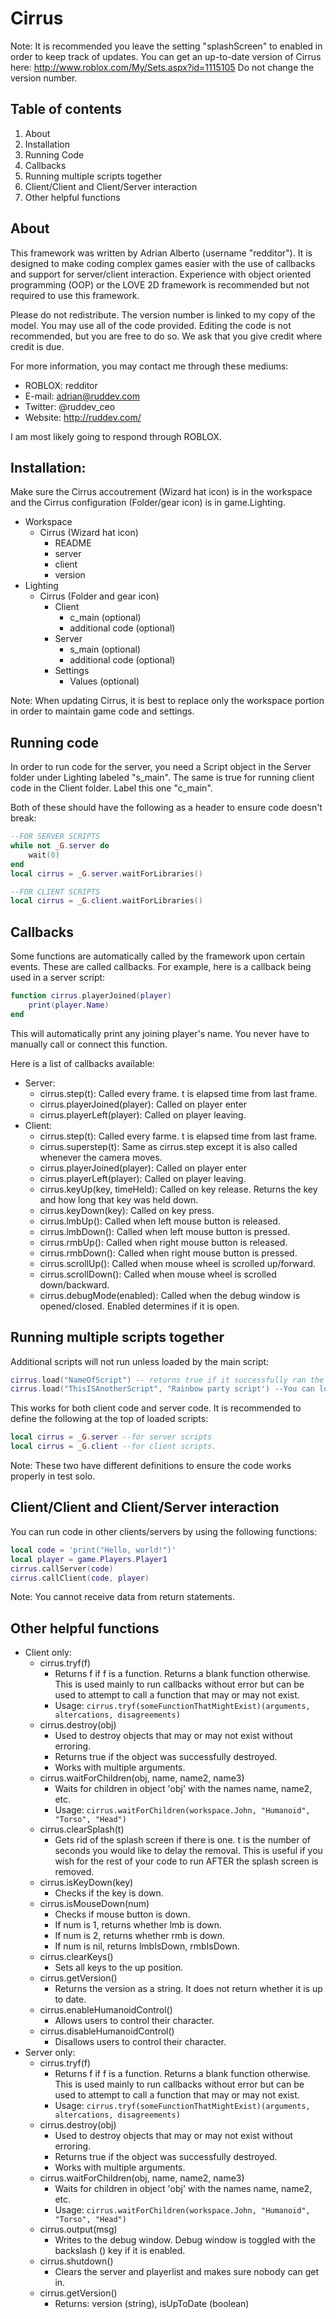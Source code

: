 Cirrus
======

Note: 	It is recommended you leave the setting "splashScreen" to enabled in order to keep track of updates.
You can get an up-to-date version of Cirrus here:
http://www.roblox.com/My/Sets.aspx?id=1115105
Do not change the version number.

## Table of contents

1. About
2. Installation
3. Running Code
4. Callbacks
5. Running multiple scripts together
6. Client/Client and Client/Server interaction
7. Other helpful functions

## About
		
This framework was written by Adrian Alberto (username "redditor").
It is designed to make coding complex games easier with the use of callbacks and support for server/client
interaction. Experience with object oriented programming (OOP) or the LOVE 2D framework is recommended but
not required to use this framework.

Please do not redistribute. The version number is linked to my copy of the model.
You may use all of the code provided. Editing the code is not recommended, but you are free to do so. We
ask that you give credit where credit is due.

For more information, you may contact me through these mediums:

* ROBLOX: redditor
* E-mail: adrian@ruddev.com
* Twitter: @ruddev_ceo
* Website: http://ruddev.com/
			
I am most likely going to respond through ROBLOX.

## Installation:	
	
Make sure the Cirrus accoutrement (Wizard hat icon) is in the workspace and the Cirrus configuration (Folder/gear icon) is in game.Lighting.
		
* Workspace
	* Cirrus (Wizard hat icon)
		* README
		* server
		* client
		* version
* Lighting
	* Cirrus (Folder and gear icon)
		* Client
			* c_main (optional)
			* additional code (optional)
		* Server
			* s_main (optional)
			* additional code (optional)
		* Settings
			* Values (optional)
	
Note: When updating Cirrus, it is best to replace only the workspace portion in order to maintain game code and settings.

## Running code
	
In order to run code for the server, you need a Script object in the Server folder under Lighting labeled "s_main".
The same is true for running client code in the Client folder. Label this one "c_main".

Both of these should have the following as a header to ensure code doesn't break:

```lua
--FOR SERVER SCRIPTS
while not _G.server do
	wait(0)
end
local cirrus = _G.server.waitForLibraries()

--FOR CLIENT SCRIPTS
local cirrus = _G.client.waitForLibraries()
```

## Callbacks
	
Some functions are automatically called by the framework upon certain events. These are called callbacks.
For example, here is a callback being used in a server script:

```lua
function cirrus.playerJoined(player)
	print(player.Name)
end
```
		
This will automatically print any joining player's name. You never have to manually call or connect this function.

Here is a list of callbacks available:
* Server:
	* cirrus.step(t): Called every frame. t is elapsed time from last frame.
	* cirrus.playerJoined(player): Called on player enter
	* cirrus.playerLeft(player): Called on player leaving.
* Client:
	* cirrus.step(t): Called every farme. t is elapsed time from last frame.
	* cirrus.superstep(t): Same as cirrus.step except it is also called whenever the camera moves.
	* cirrus.playerJoined(player): Called on player enter
	* cirrus.playerLeft(player): Called on player leaving.
	* cirrus.keyUp(key, timeHeld): Called on key release. Returns the key and how long that key was held down.
	* cirrus.keyDown(key): Called on key press.
	* cirrus.lmbUp(): Called when left mouse button is released.
	* cirrus.lmbDown(): Called when left mouse button is pressed.
	* cirrus.rmbUp(): Called when right mouse button is released.
	* cirrus.rmbDown(): Called when right mouse button is pressed.
	* cirrus.scrollUp(): Called when mouse wheel is scrolled up/forward.
	* cirrus.scrollDown(): Called when mouse wheel is scrolled down/backward.
	* cirrus.debugMode(enabled): Called when the debug window is opened/closed. Enabled determines if it is open.
## Running multiple scripts together

Additional scripts will not run unless loaded by the main script:

```lua
cirrus.load("NameOfScript") -- returns true if it successfully ran the script.
cirrus.load("ThisISAnotherScript", "Rainbow party script') --You can load multiple scripts.
```

This works for both client code and server code.
It is recommended to define the following at the top of loaded scripts:

```lua		
local cirrus = _G.server --for server scripts
local cirrus = _G.client --for client scripts.
```
			
Note: These two have different definitions to ensure the code works properly in test solo.

## Client/Client and Client/Server interaction
	
You can run code in other clients/servers by using the following functions:

```lua
local code = 'print("Hello, world!")'
local player = game.Players.Player1
cirrus.callServer(code)
cirrus.callClient(code, player)
```
			
Note: You cannot receive data from return statements.

## Other helpful functions
	
* Client only:
	* cirrus.tryf(f)
		* Returns f if f is a function. Returns a blank function otherwise. This is used mainly to run callbacks
		without error but can be used to attempt to call a function that may or may not exist.
		* Usage: `cirrus.tryf(someFunctionThatMightExist)(arguments, altercations, disagreements)`
	* cirrus.destroy(obj)
		* Used to destroy objects that may or may not exist without erroring.
		* Returns true if the object was successfully destroyed.
		* Works with multiple arguments.
	* cirrus.waitForChildren(obj, name, name2, name3)
		* Waits for children in object 'obj' with the names name, name2, etc.
		* Usage: `cirrus.waitForChildren(workspace.John, "Humanoid", "Torso", "Head")`
	* cirrus.clearSplash(t)
		* Gets rid of the splash screen if there is one.
		t is the number of seconds you would like to delay the removal. This is useful if you wish for the rest
		of your code to run AFTER the splash screen is removed.
	* cirrus.isKeyDown(key)
		* Checks if the key is down.
	* cirrus.isMouseDown(num)
		* Checks if mouse button is down.
		* If num is 1, returns whether lmb is down.
		* If num is 2, returns whether rmb is down.
		* If num is nil, returns lmbIsDown, rmbIsDown.
	* cirrus.clearKeys()
		* Sets all keys to the up position.
	* cirrus.getVersion()
		* Returns the version as a string. It does not return whether it is up to date.
	* cirrus.enableHumanoidControl()
		* Allows users to control their character.
	* cirrus.disableHumanoidControl()
		* Disallows users to control their character.
* Server only:
	* cirrus.tryf(f)
		* Returns f if f is a function. Returns a blank function otherwise. This is used mainly to run callbacks
		without error but can be used to attempt to call a function that may or may not exist.
		* Usage: `cirrus.tryf(someFunctionThatMightExist)(arguments, altercations, disagreements)`
	* cirrus.destroy(obj)
		* Used to destroy objects that may or may not exist without erroring.
		* Returns true if the object was successfully destroyed.
		* Works with multiple arguments.
	* cirrus.waitForChildren(obj, name, name2, name3)
		* Waits for children in object 'obj' with the names name, name2, etc.
		* Usage: `cirrus.waitForChildren(workspace.John, "Humanoid", "Torso", "Head")`
	* cirrus.output(msg)
		* Writes to the debug window. Debug window is toggled with the backslash (\) key if it is enabled.
	* cirrus.shutdown()
		* Clears the server and playerlist and makes sure nobody can get in.
	* cirrus.getVersion()
		* Returns: version (string), isUpToDate (boolean)
